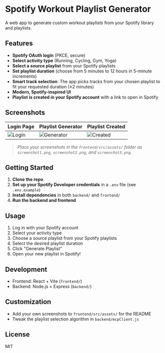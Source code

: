 # Spotify Workout Playlist Generator

A web app to generate custom workout playlists from your Spotify library and playlists.

## Features

- **Spotify OAuth login** (PKCE, secure)
- **Select activity type** (Running, Cycling, Gym, Yoga)
- **Select a source playlist** from your Spotify playlists
- **Set playlist duration** (choose from 5 minutes to 12 hours in 5-minute increments)
- **Smart track selection**: The app picks tracks from your chosen playlist to fit your requested duration (±2 minutes)
- **Modern, Spotify-inspired UI**
- **Playlist is created in your Spotify account** with a link to open in Spotify

## Screenshots

| Login Page | Playlist Generator | Playlist Created |
|---|---|---|
| ![Login](frontend/src/assets/screenshot1.png) | ![Generator](frontend/src/assets/screenshot2.png) | ![Created](frontend/src/assets/screenshot3.png) |

> _Place your screenshots in the `frontend/src/assets/` folder as `screenshot1.png`, `screenshot2.png`, and `screenshot3.png`._

## Getting Started

1. **Clone the repo**
2. **Set up your Spotify Developer credentials** in a `.env` file (see `.env.example`)
3. **Install dependencies** in both `backend/` and `frontend/`
4. **Run the backend and frontend**

## Usage

1. Log in with your Spotify account
2. Select your activity type
3. Choose a source playlist from your Spotify playlists
4. Select the desired playlist duration
5. Click "Generate Playlist"
6. Open your new playlist in Spotify!

## Development

- Frontend: React + Vite (`frontend/`)
- Backend: Node.js + Express (`backend/`)

## Customization

- Add your own screenshots to `frontend/src/assets/` for the README
- Tweak the playlist selection algorithm in `backend/mcpClient.js`

## License

MIT
